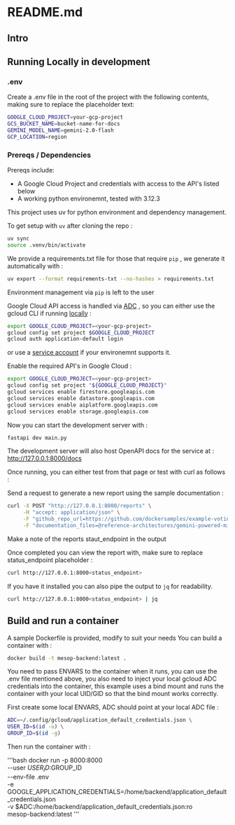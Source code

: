 # README.md

## Intro

## Running Locally in development

### .env

Create a .env file in the root of the project with the following contents,
making sure to replace the placeholder text:

```bash
GOOGLE_CLOUD_PROJECT=your-gcp-project
GCS_BUCKET_NAME=bucket-name-for-docs
GEMINI_MODEL_NAME=gemini-2.0-flash
GCP_LOCATION=region
```

### Prereqs / Dependencies

Prereqs include:

- A Google Cloud Project and credentials with access to the API's listed below
- A working python environemnt, tested with 3.12.3

This project uses uv for python environment and dependency management.

To get setup with `uv` after cloning the repo :

```bash
uv sync
source .venv/bin/activate
```

We provide a requirements.txt file for those that require `pip` , we generate it
automatically with :

```bash
uv export --format requirements-txt --no-hashes > requirements.txt
```

Environment management via `pip` is left to the user

Google Cloud API access is handled via
[ADC](https://cloud.google.com/docs/authentication/provide-credentials-adc) , so
you can either use the gcloud CLI if running
[locally](https://cloud.google.com/docs/authentication/set-up-adc-local-dev-environment)
:

```bash
export GOOGLE_CLOUD_PROJECT=<your-gcp-project>
gcloud config set project $GOOGLE_CLOUD_PROJECT
gcloud auth application-default login
```

or use a
[service account](https://cloud.google.com/docs/authentication/set-up-adc-attached-service-account)
if your environemnt supports it.

Enable the required API's in Google Cloud :

```bash
export GOOGLE_CLOUD_PROJECT=<your-gcp-project>
gcloud config set project "${GOOGLE_CLOUD_PROJECT}"
gcloud services enable firestore.googleapis.com
gcloud services enable datastore.googleapis.com
gcloud services enable aiplatform.googleapis.com
gcloud services enable storage.googleapis.com
```

Now you can start the development server with :

```bash
fastapi dev main.py
```

The development server will also host OpenAPI docs for the service at :
<http://127.0.0.1:8000/docs>

Once running, you can either test from that page or test with curl as follows :

Send a request to generate a new report using the sample documentation :

```bash
curl -X POST "http://127.0.0.1:8000/reports" \
     -H "accept: application/json" \
     -F "github_repo_url=https://github.com/dockersamples/example-voting-app/" \
     -F "documentation_files=@reference-architectures/gemini-powered-migration-blocker-analysis/sample-platform/docs/platform-doc.pdf"
```

Make a note of the reports staut_endpoint in the output

Once completed you can view the report with, make sure to replace
status_endpoint placeholder :

```bash
curl http://127.0.0.1:8000<status_endpoint>
```

If you have it installed you can also pipe the output to `jq` for readability.

```bash
curl http://127.0.0.1:8000<status_endpoint> | jq
```

## Build and run a container

A sample Dockerfile is provided, modify to suit your needs You can build a
container with :

```bash
docker build -t mesop-backend:latest .
```

You need to pass ENVARS to the container when it runs, you can use the .env file
mentioned above, you also need to inject your local gcloud ADC credentials into
the container, this example uses a bind mount and runs the container with your
local UID/GID so that the bind mount works correctly.

First create some local ENVARS, ADC should point at your local ADC file :

```bash
ADC=~/.config/gcloud/application_default_credentials.json \
USER_ID=$(id -u) \
GROUP_ID=$(id -g)
```

Then run the container with :

'''bash docker run -p 8000:8000 \
--user $USER_ID:$GROUP_ID \
--env-file .env \
-e GOOGLE_APPLICATION_CREDENTIALS=/home/backend/application_default_credentials.json
\
-v $ADC:/home/backend/application_default_credentials.json:ro \
mesop-backend:latest '''
